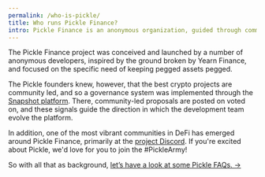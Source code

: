 ```yaml
---
permalink: /who-is-pickle/
title: Who runs Pickle Finance?
intro: Pickle Finance is an anonymous organization, guided through community governance.
---
```


The Pickle Finance project was conceived and launched by a number of anonymous developers, inspired by the ground broken by Yearn Finance, and focused on the specific need of keeping pegged assets pegged.

The Pickle founders knew, however, that the best crypto projects are community led, and so a governance system was implemented through the [Snapshot platform](https://snapshot.page/#/pickle). There, community-led proposals are posted on voted on, and these signals guide the direction in which the development team evolve the platform.

In addition, one of the most vibrant communities in DeFi has emerged around Pickle Finance, primarily at the [project Discord](http://discord.gg/gR85hmC). If you're excited about Pickle, we'd love for you to join the #PickleArmy!

So with all that as background, [let’s have a look at some Pickle FAQs. →](/faqs/)